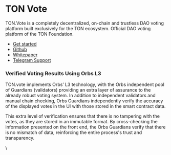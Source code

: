 # TON Vote

TON.Vote is a completely decentralized, on-chain and trustless DAO voting platform built exclusively for the TON ecosystem. Official DAO voting platform of the TON Foundation.

* [Get started](https://ton.vote/)
* [Github](https://github.com/orbs-network/ton-vote)
* [Whitepaper](https://www.orbs.com/white-papers/ton-vote/)
* [Telegram Support](https://t.me/TONVoteSupportGroup)

### Verified Voting Results Using Orbs L3

TON.vote implements Orbs’ L3 technology, with the Orbs independent pool of Guardians (validators) providing an extra layer of assurance to the already robust voting system. In addition to independent validators and manual chain checking, Orbs Guardians independently verify the accuracy of the displayed votes in the UI with those stored in the smart contract data.

This extra level of verification ensures that there is no tampering with the votes, as they are stored in an immutable format. By cross-checking the information presented on the front end, the Orbs Guardians verify that there is no mismatch of data, reinforcing the entire process's trust and transparency.

\
